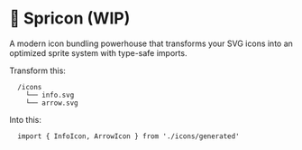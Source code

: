 # 🎨 Spricon (WIP)

A modern icon bundling powerhouse that transforms your SVG icons into an optimized sprite system with type-safe imports.

Transform this:

```code
  /icons
    └── info.svg
    └── arrow.svg
```

Into this:

```tsx
  import { InfoIcon, ArrowIcon } from './icons/generated'
```
